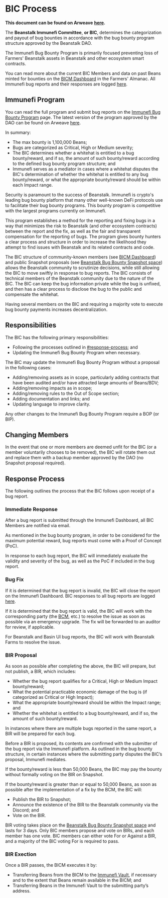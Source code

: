 # BIC Process

**This document can be found on Arweave** [**here**](https://bean.money/bic-process)**.**

The **Beanstalk Immunefi Committee**, **or BIC**, determines the categorization and payout of bug bounties in accordance with the bug bounty program structure approved by the Beanstalk DAO.

The Immunefi Bug Bounty Program is primarily focused preventing loss of Farmers' Beanstalk assets in Beanstalk and other ecosystem smart contracts.

You can read more about the current BIC Members and data on past Beans minted for bounties on the [BICM Dashboard](bic-dashboard.md) in the Farmers' Almanac. All Immunefi bug reports and their responses are logged [here](https://community.bean.money/bug-reports).

## Immunefi Program

You can read the full program and submit bug reports on the [Immunefi Bug Bounty Program](https://immunefi.com/bounty/beanstalk) page. The latest version of the program approved by the DAO can be found on Arweave [here](https://arweave.net/ddA6z28UiKLkxfAv-VcNPP\_fEcjAZs7jII7iZfgMdu0).

In summary:

* The max bounty is 1,100,000 Beans;
* Bugs are categorized as Critical, High or Medium severity;
* The BIC determines whether a whitehat is entitled to a bug bounty/reward, and if so, the amount of such bounty/reward according to the defined bug bounty program structure; and
* Immunefi serves as a mediator in cases where a whitehat disputes the BIC's determination of whether the whitehat is entitled to any bug bounty/reward, or what the appropriate bounty/reward should be within each Impact range.

Security is paramount to the success of Beanstalk. Immunefi is crypto's leading bug bounty platform that many other well-known DeFi protocols use to facilitate their bug bounty programs. This bounty program is competitive with the largest programs currently on Immunefi.

This program establishes a method for the reporting and fixing bugs in a way that minimizes the risk to Beanstalk (and other ecosystem contracts) between the report and the fix, as well as the fair and transparent compensation for the reporting of bugs. The program gives bounty hunters a clear process and structure in order to increase the likelihood they attempt to find issues with Beanstalk and its related contracts and code.

The BIC structure of community-known members (see [BICM Dashboard](bic-dashboard.md)) and public Snapshot proposals (see [Beanstalk Bug Bounty Snapshot space](https://snapshot.org/#/beanstalkbugbounty.eth)) allows the Beanstalk community to scrutinize decisions, while still allowing the BIC to move swiftly in response to bug reports. The BIC consists of technical members of the Beanstalk community due to the nature of the BIC. The BIC can keep the bug information private while the bug is unfixed, and then has a clear process to disclose the bug to the public and compensate the whitehat.&#x20;

Having several members on the BIC and requiring a majority vote to execute bug bounty payments increases decentralization.

## Responsibilities

The BIC has the following primary responsibilities:

* Following the processes outlined in [#response-process](bic-process.md#response-process "mention"); and
* Updating the Immunefi Bug Bounty Program when necessary.

The BIC may update the Immunefi Bug Bounty Program without a proposal in the following cases:

* Adding/removing assets as in scope, particularly adding contracts that have been audited and/or have attracted large amounts of Beans/BDV;
* Adding/removing impacts as in scope;
* Adding/removing rules to the Out of Scope section;
* Adding documentation and links; and
* Updating language to improve clarity.

Any other changes to the Immunefi Bug Bounty Program require a BOP (or BIP).

## Changing Members

In the event that one or more members are deemed unfit for the BIC (or a member voluntarily chooses to be removed), the BIC will rotate them out and replace them with a backup member approved by the DAO (no Snapshot proposal required).

## Response Process

The following outlines the process that the BIC follows upon receipt of a bug report.

### Immediate Response

After a bug report is submitted through the Immunefi Dashboard, all BIC Members are notified via email.

As mentioned in the bug bounty program, in order to be considered for the maximum potential reward, bug reports must come with a Proof of Concept (PoC).

In response to each bug report, the BIC will immediately evaluate the validity and severity of the bug, as well as the PoC if included in the bug report.

### Bug Fix

If it is determined that the bug report is invalid, the BIC will close the report on the Immunefi Dashboard. BIC responses to all bug reports are logged [here](https://community.bean.money/bug-reports).

If it is determined that the bug report is valid, the BIC will work with the corresponding party (the [BCM](bcm-dashboard.md), etc.) to resolve the issue as soon as possible via an emergency upgrade. The fix will be forwarded to an auditor for review, if applicable.

For Beanstalk and Basin UI bug reports, the BIC will work with Beanstalk Farms to resolve the issue.

### BIR Proposal

As soon as possible after completing the above, the BIC will prepare, but not publish, a BIR, which includes:

* Whether the bug report qualifies for a Critical, High or Medium Impact bounty/reward;
* What the potential practicable economic damage of the bug is (if categorized as Critical or High Impact);
* What the appropriate bounty/reward should be within the Impact range; and
* Whether the whitehat is entitled to a bug bounty/reward, and if so, the amount of such bounty/reward.

In instances where there are multiple bugs reported in the same report, a BIR will be prepared for each bug.

Before a BIR is proposed, its contents are confirmed with the submitter of the bug report via the Immunefi platform. As outlined in the bug bounty structure, in certain instances where the submitting party disputes the BIC’s proposal, Immunefi mediates.

If the bounty/reward is less than 50,000 Beans, the BIC may pay the bounty without formally voting on the BIR on Snapshot.

If the bounty/reward is greater than or equal to 50,000 Beans, as soon as possible after the implementation of a fix by the BCM, the BIC will:

* Publish the BIR to Snapshot;
* Announce the existence of the BIR to the Beanstalk community via the Discord; and
* Vote on the BIR.

BIR voting takes place on the [Beanstalk Bug Bounty Snapshot space](https://snapshot.org/#/beanstalkbugbounty.eth) and lasts for 3 days. Only BIC members propose and vote on BIRs, and each member has one vote. BIC members can either vote For or Against a BIR, and a majority of the BIC voting For is required to pass.

### BIR Exection

Once a BIR passes, the BICM executes it by:

* Transferring Beans from the BICM to the [Immunefi Vault](https://immunefisupport.zendesk.com/hc/en-us/articles/18233838041745-Vaults-System), if necessary and to the extent that Beans remain available in the BICM; and
* Transferring Beans in the Immunefi Vault to the submitting party’s address.
